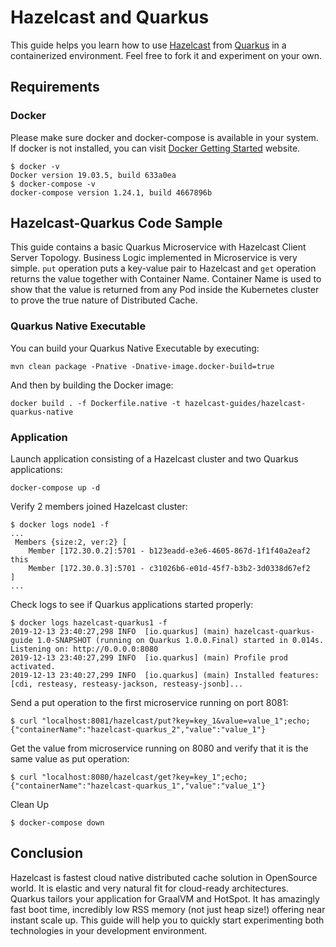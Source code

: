 # Hazelcast and Quarkus

This guide helps you learn how to use [Hazelcast](https://github.com/hazelcast/hazelcast) from [Quarkus](https://github.com/quarkusio/quarkus) in a containerized environment. Feel free to fork it and experiment on your own.

## Requirements

### Docker
Please make sure docker and docker-compose is available in your system. If docker is not installed, you can visit [Docker Getting Started](https://www.docker.com/get-started) website.
```
$ docker -v
Docker version 19.03.5, build 633a0ea
$ docker-compose -v
docker-compose version 1.24.1, build 4667896b
```

## Hazelcast-Quarkus Code Sample

This guide contains a basic Quarkus Microservice with Hazelcast Client Server Topology. 
Business Logic implemented in Microservice is very simple. `put` operation puts a key-value pair to Hazelcast and `get` operation returns the value together with Container Name. Container Name is used to show that the value is returned from any Pod inside the Kubernetes cluster to prove the true nature of Distributed Cache.

### Quarkus Native Executable

You can build your Quarkus Native Executable by executing:

```
mvn clean package -Pnative -Dnative-image.docker-build=true
```

And then by building the Docker image:
```
docker build . -f Dockerfile.native -t hazelcast-guides/hazelcast-quarkus-native
```

### Application

Launch application consisting of a Hazelcast cluster and two Quarkus applications:
```
docker-compose up -d
```

Verify 2 members joined Hazelcast cluster:

```
$ docker logs node1 -f
...
 Members {size:2, ver:2} [
	Member [172.30.0.2]:5701 - b123eadd-e3e6-4605-867d-1f1f40a2eaf2 this
	Member [172.30.0.3]:5701 - c31026b6-e01d-45f7-b3b2-3d0338d67ef2
]
...
```

Check logs to see if Quarkus applications started properly:

```
$ docker logs hazelcast-quarkus1 -f
2019-12-13 23:40:27,298 INFO  [io.quarkus] (main) hazelcast-quarkus-guide 1.0-SNAPSHOT (running on Quarkus 1.0.0.Final) started in 0.014s. Listening on: http://0.0.0.0:8080
2019-12-13 23:40:27,299 INFO  [io.quarkus] (main) Profile prod activated. 
2019-12-13 23:40:27,299 INFO  [io.quarkus] (main) Installed features: [cdi, resteasy, resteasy-jackson, resteasy-jsonb]...
```

Send a put operation to the first microservice running on port 8081:
```
$ curl "localhost:8081/hazelcast/put?key=key_1&value=value_1";echo;
{"containerName":"hazelcast-quarkus_2","value":"value_1"}
```

Get the value from microservice running on 8080 and verify that it is the same value as put operation:
```
$ curl "localhost:8080/hazelcast/get?key=key_1";echo;
{"containerName":"hazelcast-quarkus_1","value":"value_1"}
```

Clean Up
```
$ docker-compose down
```

## Conclusion 
Hazelcast is fastest cloud native distributed cache solution in OpenSource world. It is elastic and very natural fit for cloud-ready architectures.
Quarkus tailors your application for GraalVM and HotSpot. It has amazingly fast boot time, incredibly low RSS memory (not just heap size!) offering near instant scale up. This guide will help you to quickly start experimenting both technologies in your development environment.
